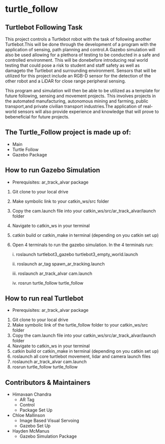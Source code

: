 # turtle_follow
## Turtlebot Following Task
This project controls a Turtlebot robot with the task of following another Turtlebot.This will be done through the development of a program with the application of sensing, path planning and control.A  Gazebo  simulation  will  also  be  used  allowing  for  a  plethora  of  testing  to  be  conducted  in  a  safe  and controlled environment. This will be donebefore introducing real world testing that could pose a risk to student and staff safety as well as damageto the Turtlebot and surrounding environment. Sensors that will be utilized for this project include an RGB-D sensor for the detection of the other robot and a LiDAR for close range peripheral sensing.


This program and simulation will then be able to be utilized as a template for future following, sensing and movement projects. This involves projects in the automated manufacturing, autonomous mining and farming, public transport,and private civilian transport industries.The application of real-world sensors will also provide experience and knowledge that will prove to bebeneficial for future projects.

## The Turtle_Follow project is made up of:
* Main
* Turtle Follow
* Gazebo Package

## How to run Gazebo Simulation
* Prerequisites: ar_track_alvar package
1. Git clone to your local drive
2. Make symbolic link to your catkin_ws/src folder
3. Copy the cam.launch file into your catkin_ws/src/ar_track_alvar/launch folder
4. Navigate to catkin_ws in your terminal
5. catkin build or catkin_make in terminal (depending on you catkin set up)
6. Open 4 terminals to run the gazebo simulation. In the 4 terminals run:

    i. roslaunch turtlebot3_gazebo turtlebot3_empty_world.launch
    
    ii. roslaunch ar_tag spawn_ar_tracking.launch

    iii. roslaunch ar_track_alvar cam.launch

    iv. rosrun turtle_follow turtle_follow

## How to run real Turtlebot
* Prerequisites: ar_track_alvar package
1. Git clone to your local drive
2. Make symbolic link of the turtle_follow folder to your catkin_ws/src folder
3. Copy the cam.launch file into your catkin_ws/src/ar_track_alvar/launch folder
4. Navigate to catkin_ws in your terminal
5. catkin build or catkin_make in terminal (depending on you catkin set up)
6. roslaunch all core turtlebot movement, lidar and camera launch files
7. roslaunch ar_track_alvar cam.launch
8. rosrun turtle_follow turtle_follow

## Contributors & Maintainers
- Himavaan Chandra
    - AR Tag
    - Control
    - Package Set Up
- Chloe Mallinson
    - Image Based Visual Servoing
    - Gazebo Set Up
- Hayden McManus
    - Gazebo Simulation Package